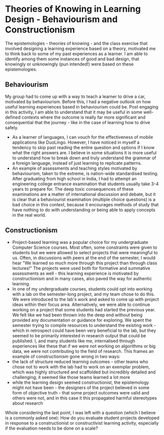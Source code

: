 
# Theories of Knowing in Learning Design - Behaviourism and Constructionism
The epistemologies - theories of knowing - and the class exercise that involved designing a learning experience based on a theory, motivated me to think back to some of my past experiences as a learner. I am able to identify among them some instances of good and bad design, that knowingly or unknowingly (pun intended!) were based on these epistemologies.

## Behaviourism
My group had to come up with a way to teach a learner to drive a car, motivated by behaviourism. Before this, I had a negative outlook on how useful learning experiences based in behaviourism could be. Post engaging in this activity, I am able to understand that it may be useful in some well-defined contexts where the outcome is really far more significant and consequential that the journey - like in the case of learning how to drive safely.  
* As a learner of languages, I can vouch for the effectiveness of mobile applications like DuoLingo. However, I have noticed in myself a tendency to skip past reading the entire question and options if I know what the right answers are. I believe in some situations it is more useful to understand how to break down and truly understand the grammar of a foreign language, instead of just learning to replicate patterns.
* An example of assessments and teaching styles motivated by behaviourism, taken to the extreme, is nation-wide standardised testing. After graduating from high school in India, I had to attempt an engineering college entrance examination that students usually take 3-4 years to prepare for. The deep toxic consequences of these examinations are a matter of international discussion and debate, but it is clear that a behaviourist examination (multiple choice questions) is a bad choice in this context, because it encourages methods of study that have nothing to do with understanding or being able to apply concepts in the real world.

## Constructionism
* Project-based learning was a popular choice for my undergraduate Computer Science courses. Most often, some constraints were given to students but we were allowed to select projects that were meaningful to us. Often, in discussions with peers at the end of the semester, I would hear "We learned so much more through this project than through class lectures!" The projects were used both for formative and summative assessments as well - this learning experience is motivated by constructionism and in many cases, also paved the way for authentic learning.
* In one of my undergraduate courses, students could opt into working with a lab on the semester-long project, and my team chose to do this. We were introduced to the lab's work and asked to come up with project ideas within their focus area. Alternatively, we were able to continue working on a project that some students had started the previous year. We felt like we had been thrown into the deep end without being provided any documentation or guidance for exploring. We spent the semester trying to compile resources to understand the existing work - which in retrospect could have been very beneficial to the lab, but they seemed to be primarily interested in research output that could be published. I, and many students like me, internalised through experiences like these that if we were not working on algorithms or big data, we were not contributing to the field of research. This frames an example of constructionism gone wrong in two ways:
 * the lack of structure reduced learning outcomes - other teams who chose not to work with the lab had to work on an exemplar problem, which was highly structured and scaffolded but incredibly detailed and challenging; it seemed like those teams learned a lot more
 *  while the learning design seemed constructionist, the epistemology might not have been - the designers of the project believed in some form of objective truth - that some project outcomes were valid and others were not, and in this case it this propagated harmful stereotypes about research

Whole considering the last point, I was left with a question (which I believe is a commonly asked one): How do you evaluate student projects developed in response to a constructionist or constructivist learning activity, especially if the evaluation needs to be done on a scale?

<script src="https://utteranc.es/client.js"
        repo="varshav0119/thoughts.bak"
        issue-term="pathname"
        theme="github-light"
        crossorigin="anonymous"
        async>
</script>